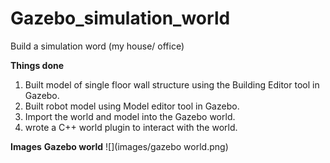 # Gazebo_simulation_world
Build a simulation word (my house/ office)

**Things done**
1. Built model of single floor wall structure using the Building Editor tool in Gazebo.
2. Built robot model using Model editor tool in Gazebo.
3. Import the world and model into the Gazebo world.
4. wrote a C++ world plugin to interact with the world.

**Images**
**Gazebo world**
![](images/gazebo world.png)
